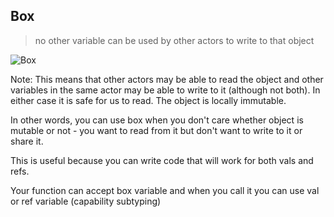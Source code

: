 ## Box

> no other variable can be used by other actors to write to that object

![Box](md/caps/box.png)

Note:
This means that other actors may be able to read the object and other variables in the same actor may be able to write to it (although not both). In either case it is safe for us to read. The object is locally immutable.

In other words, you can use box when you don't care whether object is mutable or not - you
want to read from it but don't want to write to it or share it.

This is useful because you can write code that will work for both vals and refs.

Your function can accept box variable and when you call it you can use val or ref variable
(capability subtyping)
